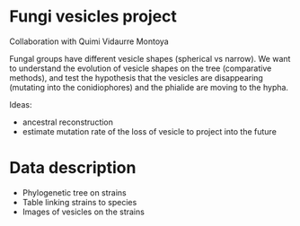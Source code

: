# Fungi vesicles project

Collaboration with Quimi Vidaurre Montoya

Fungal groups have different vesicle shapes (spherical vs narrow). We want to understand the evolution of vesicle shapes on the tree (comparative methods), and test the hypothesis that the vesicles are disappearing (mutating into the conidiophores) and the phialide are moving to the hypha.

Ideas:
- ancestral reconstruction
- estimate mutation rate of the loss of vesicle to project into the future

# Data description
- Phylogenetic tree on strains
- Table linking strains to species
- Images of vesicles on the strains